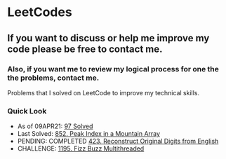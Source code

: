 # LeetCodes
## If you want to discuss or help me improve my code please be free to contact me.
### Also, if you want me to review my logical process for one the the problems, contact me.

Problems that I solved on LeetCode to improve my technical skills.

### Quick Look
- As of 09APR21: [97 Solved](https://leetcode.com/joeslee94/)
- Last Solved: [852. Peak Index in a Mountain Array](https://leetcode.com/problems/peak-index-in-a-mountain-array/submissions/)
- PENDING: COMPLETED [423. Reconstruct Original Digits from English](https://leetcode.com/problems/reconstruct-original-digits-from-english/)
- CHALLENGE: [1195. Fizz Buzz Multithreaded](https://leetcode.com/problems/fizz-buzz-multithreaded/)
